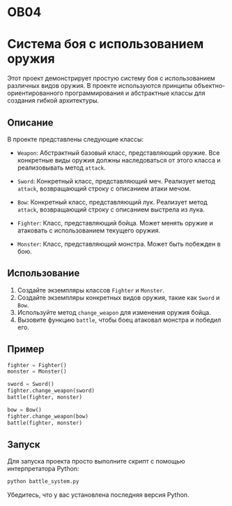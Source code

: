 # ОВ04
 
# Система боя с использованием оружия

Этот проект демонстрирует простую систему боя с использованием различных видов оружия. В проекте используются принципы объектно-ориентированного программирования и абстрактные классы для создания гибкой архитектуры.

## Описание

В проекте представлены следующие классы:

- `Weapon`: Абстрактный базовый класс, представляющий оружие. Все конкретные виды оружия должны наследоваться от этого класса и реализовывать метод `attack`.

- `Sword`: Конкретный класс, представляющий меч. Реализует метод `attack`, возвращающий строку с описанием атаки мечом.

- `Bow`: Конкретный класс, представляющий лук. Реализует метод `attack`, возвращающий строку с описанием выстрела из лука.

- `Fighter`: Класс, представляющий бойца. Может менять оружие и атаковать с использованием текущего оружия.

- `Monster`: Класс, представляющий монстра. Может быть побежден в бою.

## Использование

1. Создайте экземпляры классов `Fighter` и `Monster`.
2. Создайте экземпляры конкретных видов оружия, такие как `Sword` и `Bow`.
3. Используйте метод `change_weapon` для изменения оружия бойца.
4. Вызовите функцию `battle`, чтобы боец атаковал монстра и победил его.

## Пример

```python
fighter = Fighter()
monster = Monster()

sword = Sword()
fighter.change_weapon(sword)
battle(fighter, monster)

bow = Bow()
fighter.change_weapon(bow)
battle(fighter, monster)
```

## Запуск

Для запуска проекта просто выполните скрипт с помощью интерпретатора Python:

```python
python battle_system.py
```

Убедитесь, что у вас установлена последняя версия Python.